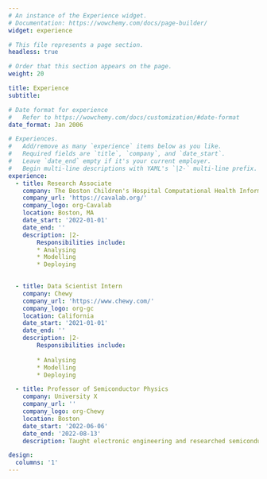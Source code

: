 ```yaml
---
# An instance of the Experience widget.
# Documentation: https://wowchemy.com/docs/page-builder/
widget: experience

# This file represents a page section.
headless: true

# Order that this section appears on the page.
weight: 20

title: Experience
subtitle:

# Date format for experience
#   Refer to https://wowchemy.com/docs/customization/#date-format
date_format: Jan 2006

# Experiences.
#   Add/remove as many `experience` items below as you like.
#   Required fields are `title`, `company`, and `date_start`.
#   Leave `date_end` empty if it's your current employer.
#   Begin multi-line descriptions with YAML's `|2-` multi-line prefix.
experience:
  - title: Research Associate
    company: The Boston Children's Hospital Computational Health Informatics Program (CHIP)
    company_url: 'https://cavalab.org/'
    company_logo: org-Cavalab
    location: Boston, MA
    date_start: '2022-01-01'
    date_end: ''
    description: |2-
        Responsibilities include:
        * Analysing
        * Modelling
        * Deploying
  

  - title: Data Scientist Intern
    company: Chewy
    company_url: 'https://www.chewy.com/'
    company_logo: org-gc
    location: California
    date_start: '2021-01-01'
    date_end: ''
    description: |2-
        Responsibilities include:
        
        * Analysing
        * Modelling
        * Deploying

  - title: Professor of Semiconductor Physics
    company: University X
    company_url: ''
    company_logo: org-Chewy
    location: Boston
    date_start: '2022-06-06'
    date_end: '2022-08-13'
    description: Taught electronic engineering and researched semiconductor physics.

design:
  columns: '1'
---
```

